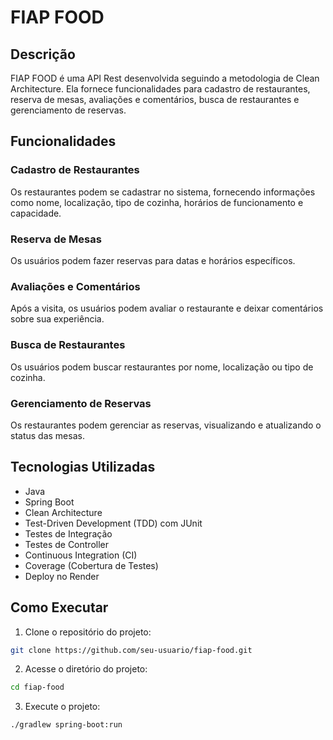 # FIAP FOOD

## Descrição

FIAP FOOD é uma API Rest desenvolvida seguindo a metodologia de Clean Architecture. Ela fornece funcionalidades para cadastro de restaurantes, reserva de mesas, avaliações e comentários, busca de restaurantes e gerenciamento de reservas.

## Funcionalidades

### Cadastro de Restaurantes

Os restaurantes podem se cadastrar no sistema, fornecendo informações como nome, localização, tipo de cozinha, horários de funcionamento e capacidade.

### Reserva de Mesas

Os usuários podem fazer reservas para datas e horários específicos.

### Avaliações e Comentários

Após a visita, os usuários podem avaliar o restaurante e deixar comentários sobre sua experiência.

### Busca de Restaurantes

Os usuários podem buscar restaurantes por nome, localização ou tipo de cozinha.

### Gerenciamento de Reservas

Os restaurantes podem gerenciar as reservas, visualizando e atualizando o status das mesas.

## Tecnologias Utilizadas

- Java
- Spring Boot
- Clean Architecture
- Test-Driven Development (TDD) com JUnit
- Testes de Integração
- Testes de Controller
- Continuous Integration (CI)
- Coverage (Cobertura de Testes)
- Deploy no Render

## Como Executar

1. Clone o repositório do projeto:

```bash
git clone https://github.com/seu-usuario/fiap-food.git
```

2. Acesse o diretório do projeto:

```bash
cd fiap-food
```
3. Execute o projeto:

```bash
./gradlew spring-boot:run
```
